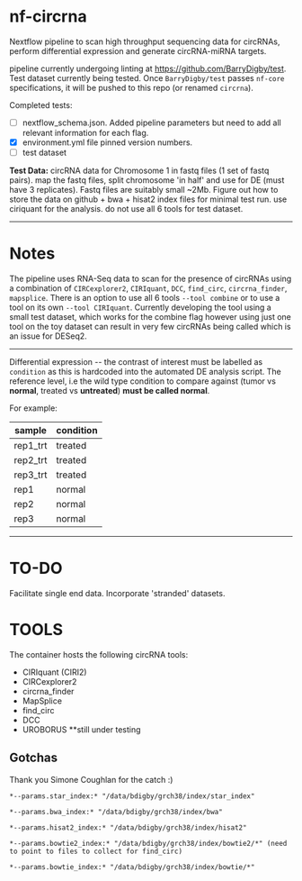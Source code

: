 # nf-circrna
Nextflow pipeline to scan high throughput sequencing data for circRNAs, perform differential expression and generate circRNA-miRNA targets.

pipeline currently undergoing linting at https://github.com/BarryDigby/test. Test dataset currently being tested. 
Once `BarryDigby/test` passes `nf-core` specifications, it will be pushed to this repo (or renamed `circrna`). 

Completed tests:

- [ ] nextflow_schema.json. Added pipeline parameters but need to add all relevant information for each flag. 
- [x] environment.yml file pinned version numbers. 
- [ ] test dataset

**Test Data:** circRNA data for Chromosome 1 in fastq files (1 set of fastq pairs). map the fastq files, split chromosome 'in half' and use for DE (must have 3 replicates). Fastq files are suitably small ~2Mb. Figure out how to store the data on github + bwa + hisat2 index files for minimal test run. use ciriquant for the analysis. do not use all 6 tools for test dataset.
***

# Notes
The pipeline uses RNA-Seq data to scan for the presence of circRNAs using a combination of `CIRCexplorer2`, `CIRIquant`, `DCC`, `find_circ`, `circrna_finder`, `mapsplice`. There is an option to use all 6 tools `--tool combine` or to use a tool on its own `--tool CIRIquant`. Currently developing the tool using a small test dataset, which works for the combine flag however using just one tool on the toy dataset can result in very few circRNAs being called which is an issue for DESeq2.

***

Differential expression -- the contrast of interest must be labelled as `condition` as this is hardcoded into the automated DE analysis script. The reference level, i.e the wild type condition to compare against (tumor vs **normal**, treated vs **untreated**) **must be called normal**. 

For example:

| sample   	| condition 	|
|----------	|-----------	|
| rep1_trt 	| treated   	|
| rep2_trt 	| treated   	|
| rep3_trt 	| treated   	|
| rep1     	| normal    	|
| rep2     	| normal    	|
| rep3     	| normal    	|

***

# TO-DO
Facilitate single end data. 
Incorporate 'stranded' datasets.

# TOOLS
The container hosts the following circRNA tools:

- CIRIquant (CIRI2)
- CIRCexplorer2
- circrna_finder
- MapSplice
- find_circ
- DCC
- UROBORUS **still under testing

## Gotchas
Thank you Simone Coughlan for the catch :) 
```
*--params.star_index:* "/data/bdigby/grch38/index/star_index"

*--params.bwa_index:* "/data/bdigby/grch38/index/bwa"

*--params.hisat2_index:* "/data/bdigby/grch38/index/hisat2"

*--params.bowtie2_index:* "/data/bdigby/grch38/index/bowtie2/*" (need to point to files to collect for find_circ)

*--params.bowtie_index:* "/data/bdigby/grch38/index/bowtie/*" 
```

